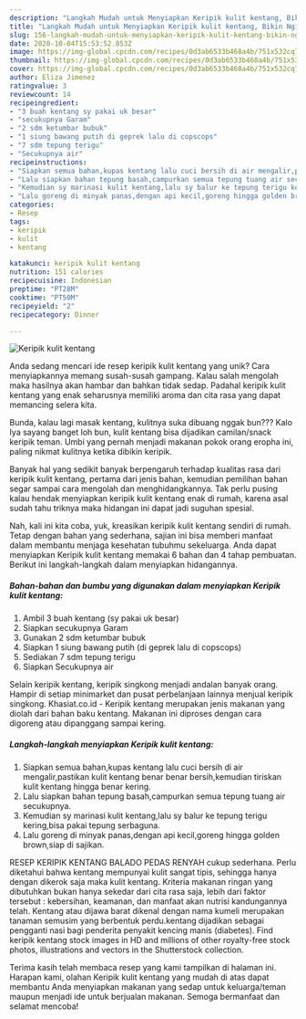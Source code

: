 ```yaml
---
description: "Langkah Mudah untuk Menyiapkan Keripik kulit kentang, Bikin Ngiler"
title: "Langkah Mudah untuk Menyiapkan Keripik kulit kentang, Bikin Ngiler"
slug: 156-langkah-mudah-untuk-menyiapkan-keripik-kulit-kentang-bikin-ngiler
date: 2020-10-04T15:53:52.853Z
image: https://img-global.cpcdn.com/recipes/0d3ab6533b468a4b/751x532cq70/keripik-kulit-kentang-foto-resep-utama.jpg
thumbnail: https://img-global.cpcdn.com/recipes/0d3ab6533b468a4b/751x532cq70/keripik-kulit-kentang-foto-resep-utama.jpg
cover: https://img-global.cpcdn.com/recipes/0d3ab6533b468a4b/751x532cq70/keripik-kulit-kentang-foto-resep-utama.jpg
author: Eliza Jimenez
ratingvalue: 3
reviewcount: 14
recipeingredient:
- "3 buah kentang sy pakai uk besar"
- "secukupnya Garam"
- "2 sdm ketumbar bubuk"
- "1 siung bawang putih di geprek lalu di copscops"
- "7 sdm tepung terigu"
- "Secukupnya air"
recipeinstructions:
- "Siapkan semua bahan,kupas kentang lalu cuci bersih di air mengalir,pastikan kulit kentang benar benar bersih,kemudian tiriskan kulit kentang hingga benar kering."
- "Lalu siapkan bahan tepung basah,campurkan semua tepung tuang air secukupnya."
- "Kemudian sy marinasi kulit kentang,lalu sy balur ke tepung terigu kering,bisa pakai tepung serbaguna."
- "Lalu goreng di minyak panas,dengan api kecil,goreng hingga golden brown,siap di sajikan."
categories:
- Resep
tags:
- keripik
- kulit
- kentang

katakunci: keripik kulit kentang 
nutrition: 151 calories
recipecuisine: Indonesian
preptime: "PT28M"
cooktime: "PT50M"
recipeyield: "2"
recipecategory: Dinner

---
```



![Keripik kulit kentang](https://img-global.cpcdn.com/recipes/0d3ab6533b468a4b/751x532cq70/keripik-kulit-kentang-foto-resep-utama.jpg)

Anda sedang mencari ide resep keripik kulit kentang yang unik? Cara menyiapkannya memang susah-susah gampang. Kalau salah mengolah maka hasilnya akan hambar dan bahkan tidak sedap. Padahal keripik kulit kentang yang enak seharusnya memiliki aroma dan cita rasa yang dapat memancing selera kita.

Bunda, kalau lagi masak kentang, kulitnya suka dibuang nggak bun??? Kalo Iya sayang banget loh bun, kulit kentang bisa dijadikan camilan/snack keripik teman. Umbi yang pernah menjadi makanan pokok orang eropha ini, paling nikmat kulitnya ketika dibikin keripik.

Banyak hal yang sedikit banyak berpengaruh terhadap kualitas rasa dari keripik kulit kentang, pertama dari jenis bahan, kemudian pemilihan bahan segar sampai cara mengolah dan menghidangkannya. Tak perlu pusing kalau hendak menyiapkan keripik kulit kentang enak di rumah, karena asal sudah tahu triknya maka hidangan ini dapat jadi suguhan spesial.


Nah, kali ini kita coba, yuk, kreasikan keripik kulit kentang sendiri di rumah. Tetap dengan bahan yang sederhana, sajian ini bisa memberi manfaat dalam membantu menjaga kesehatan tubuhmu sekeluarga. Anda dapat menyiapkan Keripik kulit kentang memakai 6 bahan dan 4 tahap pembuatan. Berikut ini langkah-langkah dalam menyiapkan hidangannya.

<!--inarticleads1-->

##### Bahan-bahan dan bumbu yang digunakan dalam menyiapkan Keripik kulit kentang:

1. Ambil 3 buah kentang (sy pakai uk besar)
1. Siapkan secukupnya Garam
1. Gunakan 2 sdm ketumbar bubuk
1. Siapkan 1 siung bawang putih (di geprek lalu di copscops)
1. Sediakan 7 sdm tepung terigu
1. Siapkan Secukupnya air


Selain keripik kentang, keripik singkong menjadi andalan banyak orang. Hampir di setiap minimarket dan pusat perbelanjaan lainnya menjual keripik singkong. Khasiat.co.id - Keripik kentang merupakan jenis makanan yang diolah dari bahan baku kentang. Makanan ini diproses dengan cara digoreng atau dipanggang sampai kering. 

<!--inarticleads2-->

##### Langkah-langkah menyiapkan Keripik kulit kentang:

1. Siapkan semua bahan,kupas kentang lalu cuci bersih di air mengalir,pastikan kulit kentang benar benar bersih,kemudian tiriskan kulit kentang hingga benar kering.
1. Lalu siapkan bahan tepung basah,campurkan semua tepung tuang air secukupnya.
1. Kemudian sy marinasi kulit kentang,lalu sy balur ke tepung terigu kering,bisa pakai tepung serbaguna.
1. Lalu goreng di minyak panas,dengan api kecil,goreng hingga golden brown,siap di sajikan.


RESEP KERIPIK KENTANG BALADO PEDAS RENYAH cukup sederhana. Perlu diketahui bahwa kentang mempunyai kulit sangat tipis, sehingga hanya dengan dikerok saja maka kulit kentang. Kriteria makanan ringan yang dibutuhkan bukan hanya sekedar dari cita rasa saja, lebih dari faktor tersebut : kebersihan, keamanan, dan manfaat akan nutrisi kandungannya telah. Kentang atau dijawa barat dikenal dengan nama kumeli merupakan tanaman semusim yang berbentuk perdu.kentang dijadikan sebagai pengganti nasi bagi penderita penyakit kencing manis (diabetes). Find keripik kentang stock images in HD and millions of other royalty-free stock photos, illustrations and vectors in the Shutterstock collection. 

Terima kasih telah membaca resep yang kami tampilkan di halaman ini. Harapan kami, olahan Keripik kulit kentang yang mudah di atas dapat membantu Anda menyiapkan makanan yang sedap untuk keluarga/teman maupun menjadi ide untuk berjualan makanan. Semoga bermanfaat dan selamat mencoba!
